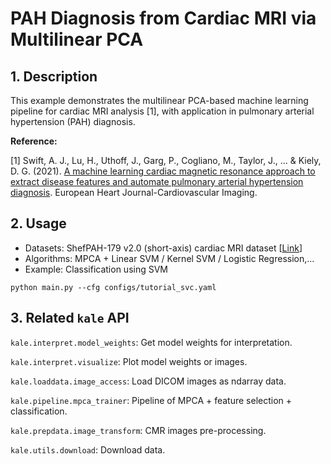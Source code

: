 # PAH Diagnosis from Cardiac MRI via Multilinear PCA

## 1. Description

This example demonstrates the multilinear PCA-based machine learning pipeline for cardiac MRI analysis [1], with application in pulmonary arterial hypertension (PAH) diagnosis.

**Reference:**

[1] Swift, A. J., Lu, H., Uthoff, J., Garg, P., Cogliano, M., Taylor, J., ... & Kiely, D. G. (2021). [A machine learning cardiac magnetic resonance approach to extract disease features and automate pulmonary arterial hypertension diagnosis](https://academic.oup.com/ehjcimaging/article/22/2/236/5717931). European Heart Journal-Cardiovascular Imaging.

## 2. Usage

* Datasets: ShefPAH-179 v2.0 (short-axis) cardiac MRI dataset  [[Link](https://github.com/pykale/data/tree/main/images/ShefPAH-179)]
* Algorithms: MPCA + Linear SVM / Kernel SVM / Logistic Regression,...
* Example: Classification using SVM

`python main.py --cfg configs/tutorial_svc.yaml`

## 3. Related `kale` API

`kale.interpret.model_weights`: Get model weights for interpretation.

`kale.interpret.visualize`: Plot model weights or images.

`kale.loaddata.image_access`: Load DICOM images as ndarray data.

`kale.pipeline.mpca_trainer`: Pipeline of MPCA + feature selection + classification.

`kale.prepdata.image_transform`: CMR images pre-processing.

`kale.utils.download`: Download data.
